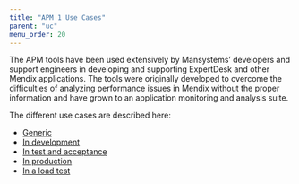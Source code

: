 ```yaml
---
title: "APM 1 Use Cases"
parent: "uc"
menu_order: 20
---
```


The APM tools have been used extensively by Mansystems’ developers and support engineers in developing and supporting ExpertDesk and other Mendix applications. The tools were originally developed to overcome the difficulties of analyzing performance issues in Mendix without the proper information and have grown to an application monitoring and analysis suite.

The different use cases are described here:

*   [Generic](uc1-generic)
*   [In development](uc1-in-development)
*   [In test and acceptance](uc1-in-test-and-acceptance)
*   [In production](uc1-in-production)
*   [In a load test](uc1-in-a-load-test)
